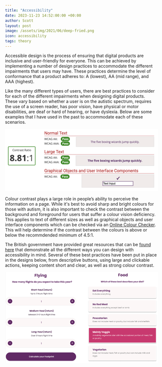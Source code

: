 ```yaml
---
title: "Accessibility"
date: 2023-11-23 14:52:00:00 +00:00
author: Scott
layout: post
image: /assets/img/2021/06/deep-fried.png
icon: accessibility
tags: theory
---
```


Accessible design is the process of ensuring that digital products are inclusive and user-friendly for everyone. This can be achieved by implementing a number of design practices to accommodate the different impairments that users may have. These practices determine the level of conformance that a product adheres to: A (lowest), AA (mid range), and AAA (highest).

Like the many different types of users, there are best practices to consider for each of the different impairments when designing digital products. These vary based on whether a user is on the autistic spectrum, requires the use of a screen reader, has poor vision, have physical or motor disabilities, are deaf or hard of hearing, or have dyslexia. Below are some examples that I have used in the past to accommodate each of these scenarios. 

<img src="/assets/img/colourcontrast.png" class="gif"/>

Colour contrast plays a large role in people’s ability to perceive the information on a page. While it's best to avoid sharp and bright colours for those with autism, it is also important to check the contrast between the background and foreground for users that suffer a colour vision deficiency. This applies to text of different sizes as well as graphical objects and user interface components which can be checked via an [Online Colour Checker](https://colourcontrast.cc/). This will help determine if the contrast between the colours is above or below the recommdended minimum of 4.5:1.

The British government have provided great resources that can be [found here](https://accessibility.blog.gov.uk/2016/09/02/dos-and-donts-on-designing-for-accessibility/) that demonstrate all the different ways you can design with accessibility in mind. Several of these best practices have been put in place in the designs below, from descriptive buttons, using large and clickable actions, keeping content short and clear, as well as strong colour contrast.

<img src="/assets/img/components.png" class="gif"/>